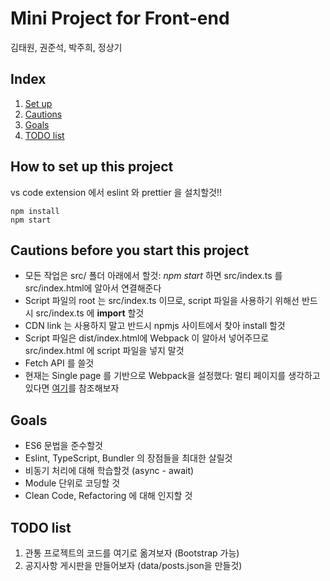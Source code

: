 # Mini Project for Front-end

김태원, 권준석, 박주희, 정상기

## Index

1. [Set up](#how-to-set-up-this-project)
2. [Cautions](#cautions-before-you-start-this-project)
3. [Goals](#goals)
4. [TODO list](#todo-list)

## How to set up this project

vs code extension 에서 eslint 와 prettier 을 설치할것!!

```
npm install
npm start
```

## Cautions before you start this project

- 모든 작업은 src/ 폴더 아래에서 할것: _npm start_ 하면 src/index.ts 를 src/index.html에 알아서 연결해준다
- Script 파일의 root 는 src/index.ts 이므로, script 파일을 사용하기 위해선 반드시 src/index.ts 에 **import** 할것
- CDN link 는 사용하지 말고 반드시 npmjs 사이트에서 찾아 install 할것
- Script 파일은 dist/index.html에 Webpack 이 알아서 넣어주므로 src/index.html 에 script 파일을 넣지 말것
- Fetch API 를 쓸것
- 현재는 Single page 를 기반으로 Webpack을 설정했다: 멀티 페이지를 생각하고 있다면 [여기](https://webpack.kr/concepts/entry-points/#multi-page-application)를 참조해보자

## Goals

- ES6 문법을 준수할것
- Eslint, TypeScript, Bundler 의 장점들을 최대한 살릴것
- 비동기 처리에 대해 학습할것 (async - await)
- Module 단위로 코딩할 것
- Clean Code, Refactoring 에 대해 인지할 것

## TODO list

1. 관통 프로젝트의 코드를 여기로 옮겨보자 (Bootstrap 가능)
2. 공지사항 게시판을 만들어보자 (data/posts.json을 만들것)
